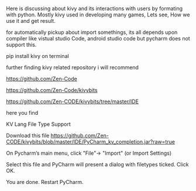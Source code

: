Here is discussing about kivy and its interactions with users by formating with python. Mostly kivy used in developing many games, Lets see, How we use it and get result.

for automatically pickup about import somethings, its all depends upon compiler like vistual studio Code, android studio code but pycharm does not support this. 

pip install kivy       on terminal

further finding kivy related repository i will recommend

https://github.com/Zen-Code

https://github.com/Zen-Code/kivybits

https://github.com/Zen-CODE/kivybits/tree/master/IDE

here you find

KV Lang File Type Support

Download this file https://github.com/Zen-CODE/kivybits/blob/master/IDE/PyCharm_kv_completion.jar?raw=true

On Pycharm’s main menu, click "File"-> "Import" (or Import Settings)

Select this file and PyCharm will present a dialog with filetypes ticked. Click OK.

You are done. Restart PyCharm.
